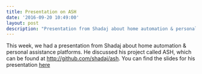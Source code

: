 ```yaml
---
title: Presentation on ASH
date: '2016-09-20 10:49:00'
layout: post
description: "Presentation from Shadaj about home automation & personal assistance platforms"
---
```


This week, we had a presentation from Shadaj about home automation & personal assistance platforms. He discussed his project called ASH, which can be found at http://github.com/shadaj/ash. You can find the slides for his presentation [here](https://docs.google.com/presentation/d/1zAgm_eIJxbX_9QHwi9wkK910cdZG-r5m6WRKEUWCtPA/edit?usp=sharing)
